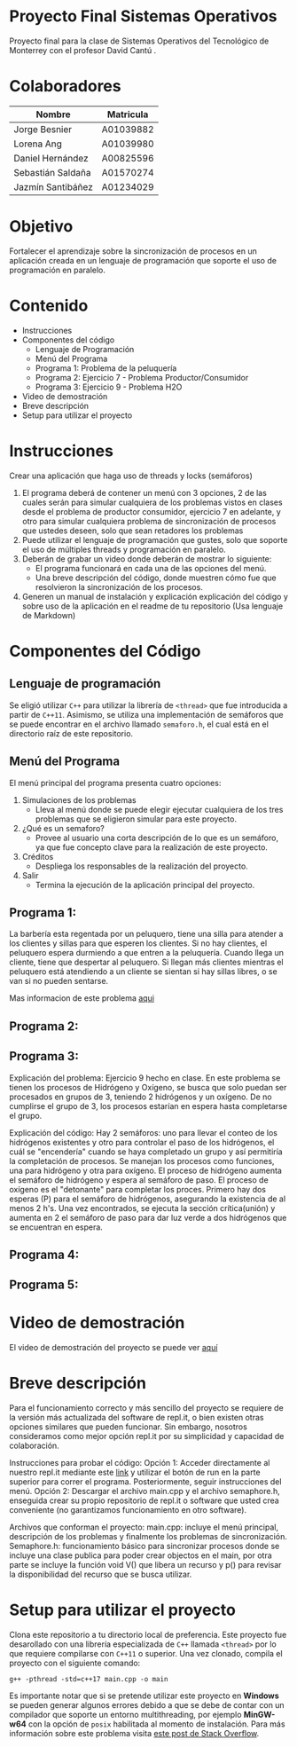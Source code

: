 # Proyecto Final Sistemas Operativos
Proyecto final para la clase de Sistemas Operativos del Tecnológico de Monterrey con el profesor David Cantú .

# Colaboradores
| Nombre              | Matricula        |
| -----------         | -----------      |
| Jorge Besnier       | A01039882        |
| Lorena Ang          | A01039980        |
| Daniel Hernández    | A00825596        |
| Sebastián Saldaña   | A01570274        |
| Jazmín Santibáñez   | A01234029        |

# Objetivo

Fortalecer el aprendizaje sobre la sincronización de procesos en un aplicación creada en un lenguaje de programación que soporte el uso de programación en paralelo.


# Contenido
* Instrucciones
* Componentes del código
  * Lenguaje de Programación	
  * Menú del Programa
  * Programa 1: Problema de la peluquería
  * Programa 2: Ejercicio 7 - Problema Productor/Consumidor
  * Programa 3:	Ejercicio 9 - Problema H2O
* Video de demostración
* Breve descripción	
* Setup para utilizar el proyecto

# Instrucciones

Crear una aplicación que haga uso de threads y locks (semáforos)
1. El programa deberá de contener un menú con 3 opciones, 2 de las cuales serán para simular cualquiera de los problemas vistos en clases desde el problema de productor consumidor, ejercicio 7 en adelante, y otro para simular cualquiera problema de sincronización de procesos que ustedes deseen, solo que sean retadores los problemas
2. Puede utilizar el lenguaje de programación que gustes, solo que soporte el uso de múltiples threads y programación en paralelo.
3. Deberán de grabar un video donde deberán de mostrar lo siguiente:
    *   El programa funcionará en cada una de las opciones del menú.
    *   Una breve descripción del código, donde muestren cómo fue que resolvieron la sincronización de los procesos.
4. Generen un manual de instalación y explicación explicación del código y sobre uso de la aplicación en el readme de tu repositorio (Usa lenguaje de Markdown)

# Componentes del Código


## Lenguaje de programación
Se eligió utilizar `C++` para utilizar la librería de `<thread>` que fue introducida a partir de `C++11`. Asimismo, se utiliza una implementación de semáforos que se puede encontrar en el archivo llamado `semaforo.h`, el cual está en el directorio raíz de este repositorio. 

## Menú del Programa
El menú principal del programa presenta cuatro opciones: 
1. Simulaciones de los problemas
   * Lleva al menú donde se puede elegir ejecutar cualquiera de los tres problemas que se eligieron simular para este proyecto. 
2. ¿Qué es un semaforo?
   * Provee al usuario una corta descripción de lo que es un semáforo, ya que fue concepto clave para la realización de este proyecto. 
3. Créditos
   * Despliega los responsables de la realización del proyecto. 
4. Salir
   * Termina la ejecución de la aplicación principal del proyecto.

## Programa 1:
La barbería esta regentada por un peluquero, tiene una silla para atender a los clientes y sillas para que esperen los clientes. Si no hay clientes, el peluquero espera durmiendo a que entren a la peluquería. Cuando llega un cliente, tiene que despertar al peluquero. Si llegan más clientes mientras el peluquero está atendiendo a un cliente se sientan si hay sillas libres, o se van si no pueden sentarse.

Mas informacion de este problema [aqui](https://lsi2.ugr.es/jagomez/sisopi_archivos/Sincronizacion.htm#ExPelu)

## Programa 2:


## Programa 3:
Explicación del problema: Ejercicio 9 hecho en clase. En este problema se tienen los procesos de Hidrógeno y Oxígeno, se busca que solo puedan ser procesados en grupos de 3, teniendo 2 hidrógenos y un oxígeno. De no cumplirse el grupo de 3, los procesos estarían en espera hasta completarse el grupo. 

Explicación del código:  Hay 2 semáforos: uno para llevar el conteo de los hidrógenos existentes y otro para controlar el paso de los hidrógenos, el cuál se "encendería" cuando se haya completado un grupo y así permitiría la completación de procesos. Se manejan los procesos como funciones, una para hidrógeno y otra para oxígeno. El proceso de hidrógeno aumenta el semáforo de hidrógeno y espera al semáforo de paso. El proceso de oxígeno es el "detonante" para completar los proces. Primero hay dos esperas (P) para el semáforo de hidrógenos, asegurando la existencia de al menos 2 h's. Una vez encontrados, se ejecuta la sección crítica(unión) y aumenta en 2 el semáforo de paso para dar luz verde a dos hidrógenos que se encuentran en espera. 

## Programa 4:

## Programa 5:

# Video de demostración
El video de demostración del proyecto se puede ver [aquí](https://drive.google.com/file/d/12r2J1lszhV_v4FrxgHSc85Mbr5Gif0-_/view?usp=sharing)

# Breve descripción
Para el funcionamiento correcto y más sencillo del proyecto se requiere de la versión más actualizada del software de repl.it, o bien existen otras opciones similares que pueden funcionar. Sin embargo, nosotros consideramos como mejor opción repl.it por su simplicidad y capacidad de colaboración.

Instrucciones para probar el código:
Opción 1: Acceder directamente al nuestro repl.it mediante este [link](https://repl.it/join/hdcwobzj-loreang98) y utilizar el botón de run en la parte superior para correr el programa. Posteriormente, seguir instrucciones del menú.
Opción 2: Descargar el archivo main.cpp y el archivo semaphore.h, enseguida crear su propio repositorio de repl.it o software que usted crea conveniente (no garantizamos funcionamiento en otro software).

Archivos que conforman el proyecto:
main.cpp: incluye el menú principal, descripción de los problemas y finalmente los problemas de sincronización.
Semaphore.h: funcionamiento básico para sincronizar procesos donde se incluye una clase publica para poder crear objectos en el main, por otra parte se incluye la función void V() que libera un recurso y p() para revisar la disponibilidad del recurso que se busca utilizar. 

# Setup para utilizar el proyecto
Clona este repositorio a tu directorio local de preferencia. Este proyecto fue desarollado con una librería especializada de `C++` llamada `<thread>` por lo que requiere compilarse con `C++11` o superior. Una vez clonado, compila el proyecto con el siguiente comando:
~~~
g++ -pthread -std=c++17 main.cpp -o main
~~~
Es importante notar que si se pretende utilizar este proyecto en **Windows** se pueden generar algunos errores debido a que se debe de contar con un compilador que soporte un entorno multithreading, por ejemplo **MinGW-w64** con la opción de `posix` habilitada al momento de instalación. Para más información sobre este problema visita [este post de Stack Overflow](https://stackoverflow.com/questions/17242516/mingw-w64-threads-posix-vs-win32).
